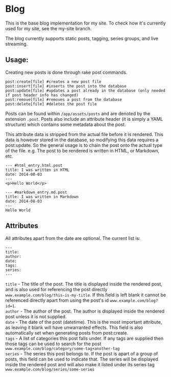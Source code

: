 Blog
====

This is the base blog implementation for my site. To check how it's currently used for my site, see the my-site branch.

The blog currently supports static posts, tagging, series groups, and live streaming.

Usage:
------
Creating new posts is done through rake post commands.

	post:create[file] #creates a new post file
	post:insert[file] #inserts the post into the database
	post:update[file] #updates a post already in the database (only needed if post header info has changed)
	post:remove[file] #removes a post from the database
	post:delete[file] #deletes the post file


Posts can be found within `/app/assets/posts` and are denoted by the extension `.post`. Posts also include an attribute header (it is simply a YAML structure) which contains some metadata about the post.

This attribute data is stripped from the actual file before it is rendered. This data is however stored in the database, so modifying this data requires a post:update. So the general usage is to chain the post onto the actual type of the file. e.g. The post to be rendered is written in HTML, or Markdown, etc.

```
--- #html_entry.html.post
title: I was written in HTML
date: 2014-08-03
---
<p>Hello World</p>
```
```
--- #markdown_entry.md.post
title: I was written in Markdown
date: 2014-08-03
---
Hello World
```

Attributes
----------
All attributes apart from the date are optional. The current list is:

	---
	title:
	author:
	date:
	tags:
	series:
	---

`title` - The title of the post. The title is displayed inside the rendered post, and is also used for referencing the post directly `www.example.com/blog/this-is-my-title`. If this field is left blank it cannot be referenced directly apart from using the post's id `www.example.com/blog?id=1`.  
`author` - The author of the post. The author is displayed inside the rendered post unless it is not supplied.  
`date` - The date of the post (datetime). This is the most important attribute, as leaving it blank will have unwarranted effects. This field is also automatically set when generating posts from post:create.  
`tags` - A list of categories this post falls under. If any tags are supplied then those tags can be used to search for the post `www.example.com/blog/category/some-tag+another-tag`  
`series` - The series this post belongs to. If the post is apart of a group of posts, this field can be used to indicate that. The series will be displayed inside the rendered post and will also make it listed under its series tag `www.example.com/blog/series/some-series`